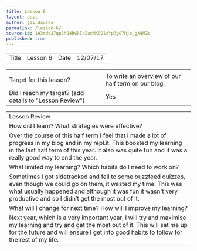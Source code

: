```yaml
---
title: Lesson 6
layout: post
author: jai.daurka
permalink: /lesson-6/
source-id: 1A3rdqJ7qp2h04hGkEnIzeMK0QlzYp3g87Hjo_gX4MZc
published: true
---
```

 

<table>
  <tr>
    <td>Title</td>
    <td>Lesson 6</td>
    <td>Date</td>
    <td>12/07/17</td>
  </tr>
</table>


<table>
  <tr>
    <td></td>
    <td></td>
  </tr>
  <tr>
    <td>Target for this lesson?</td>
    <td>To write an overview of our half term on our blog. </td>
  </tr>
  <tr>
    <td>Did I reach my target? 
(add details to "Lesson Review")</td>
    <td>Yes</td>
  </tr>
</table>


<table>
  <tr>
    <td>Lesson Review</td>
  </tr>
  <tr>
    <td>How did I learn? What strategies were effective? </td>
  </tr>
  <tr>
    <td>Over the course of this half term I feel that I made a lot of progress in my blog and in my repl.it. This boosted my learning in the last half term of this year. It also was quite fun and it was a really good way to end the year. </td>
  </tr>
  <tr>
    <td>What limited my learning? Which habits do I need to work on? </td>
  </tr>
  <tr>
    <td>Sometimes I got sidetracked and fell to some buzzfeed quizzes, even though we could go on them, it wasted my time. This was what usually happened and although it was fun it wasn't very productive and so I didn’t get the most out of it.</td>
  </tr>
  <tr>
    <td>What will I change for next time? How will I improve my learning?</td>
  </tr>
  <tr>
    <td>Next year, which is a very important year, I will try and maximise my learning and try and get the most out of it. This will set me up for the future and will ensure I get into good habits to follow for the rest of my life. </td>
  </tr>
</table>


